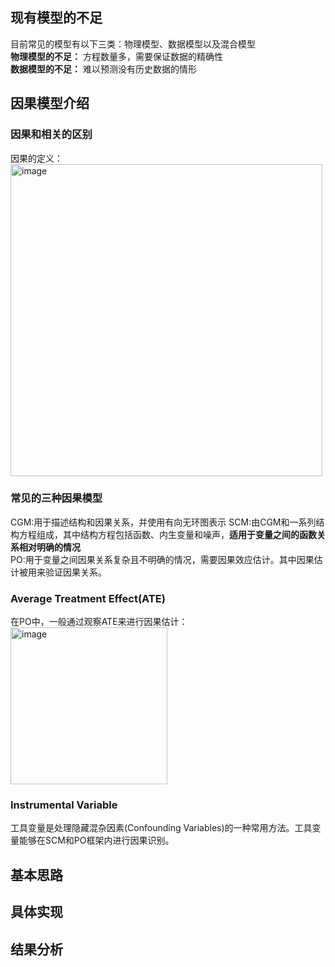 ## 现有模型的不足
目前常见的模型有以下三类：物理模型、数据模型以及混合模型  
**物理模型的不足：** 方程数量多，需要保证数据的精确性  
**数据模型的不足：** 难以预测没有历史数据的情形
## 因果模型介绍
### 因果和相关的区别
因果的定义：  
<img width="499" alt="image" src="https://github.com/user-attachments/assets/20982fc4-4c00-4436-9f66-76ff823a9da0">  
### 常见的三种因果模型
CGM:用于描述结构和因果关系，并使用有向无环图表示
SCM:由CGM和一系列结构方程组成，其中结构方程包括函数、内生变量和噪声，**适用于变量之间的函数关系相对明确的情况**  
PO:用于变量之间因果关系复杂且不明确的情况，需要因果效应估计。其中因果估计被用来验证因果关系。
### Average Treatment Effect(ATE)
在PO中，一般通过观察ATE来进行因果估计：  
<img width="251" alt="image" src="https://github.com/user-attachments/assets/7342d361-b96a-4bfc-b975-1d23770a6be6">  
### Instrumental Variable
工具变量是处理隐藏混杂因素(Confounding Variables)的一种常用方法。工具变量能够在SCM和PO框架内进行因果识别。
## 基本思路

## 具体实现
## 结果分析
